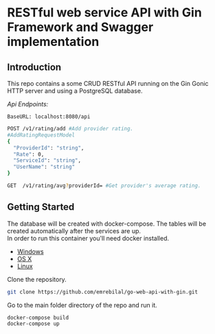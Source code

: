 # RESTful web service API with Gin Framework and Swagger implementation
## Introduction
This repo contains a some CRUD RESTful API running on the Gin Gonic HTTP server and using a PostgreSQL database.

*Api Endpoints:*

`BaseURL: localhost:8080/api`
```bash
POST ​/v1​/rating​/add #Add provider rating.
#AddRatingRequestModel
{
  "ProviderId": "string",
  "Rate": 0,
  "ServiceId": "string",
  "UserName": "string"
}
```
```bash
GET  ​/v1​/rating​/avg?providerId= #Get provider's average rating.
```
## Getting Started
The database will be created with docker-compose. The tables will be created automatically after the services are up.  
In order to run this container you'll need docker installed.
* [Windows](https://docs.docker.com/windows/started)
* [OS X](https://docs.docker.com/mac/started/)
* [Linux](https://docs.docker.com/linux/started/)

Clone the repository.
```bash
git clone https://github.com/emrebilal/go-web-api-with-gin.git
```
Go to the main folder directory of the repo and run it.
```bash
docker-compose build
docker-compose up
```
